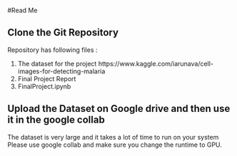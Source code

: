 #Read Me

## Clone the Git Repository 

Repository has following files :
<ol>
<li>The dataset for the project https://www.kaggle.com/iarunava/cell-images-for-detecting-malaria </li>
<li>Final Project Report</li>
<li>FinalProject.ipynb</li>
</ol>

## Upload the Dataset on Google drive and then use it in the google collab
The dataset is very large and it takes a lot of time to run on your system
Please use google collab and make sure you change the runtime to GPU.

